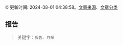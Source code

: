 :alarm_clock: 更新时间: 2024-08-01 04:38:58。[文章来源](/README.md)、[文章分类](/TAGS.md)

## 报告


> 关键字：`报告`、`月报`



